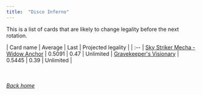 ```yaml
---
title:  "Disco Inferno"
---
```


This is a list of cards that are likely to change legality before the next rotation.

| Card name | Average | Last | Projected legality |
| :-- |
[Sky Striker Mecha - Widow Anchor](https://db.ygoprodeck.com/card/?search=Sky%20Striker%20Mecha%20-%20Widow%20Anchor) | 0.5091 | 0.47 | Unlimited |
[Gravekeeper's Visionary](https://db.ygoprodeck.com/card/?search=Gravekeeper's%20Visionary) | 0.5445 | 0.39 | Unlimited |

<br>

###### [Back home](index)